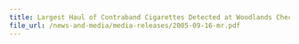 ```yaml
---
title: Largest Haul of Contraband Cigarettes Detected at Woodlands Checkpoint
file_url: /news-and-media/media-releases/2005-09-16-mr.pdf
---
```

